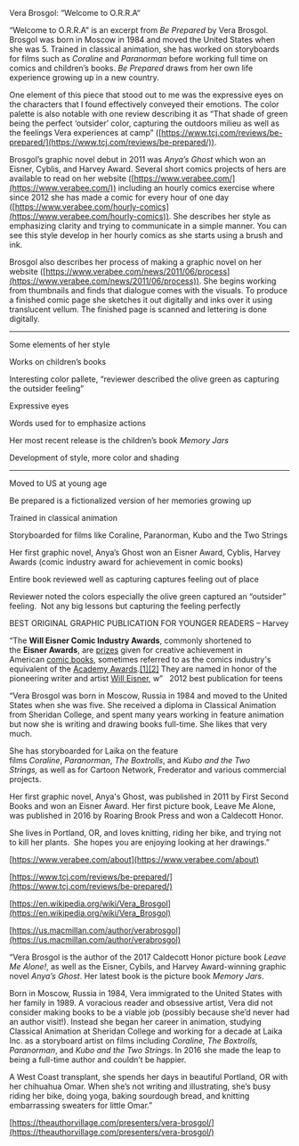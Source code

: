 Vera Brosgol: “Welcome to O.R.R.A“

“Welcome to O.R.R.A” is an excerpt from _Be Prepared_ by Vera Brosgol. Brosgol was born in Moscow in 1984 and moved the United States when she was 5. Trained in classical animation, she has worked on storyboards for films such as _Coraline_ and _Paranorman_ before working full time on comics and children’s books. _Be Prepared_ draws from her own life experience growing up in a new country.

One element of this piece that stood out to me was the expressive eyes on the characters that I found effectively conveyed their emotions. The color palette is also notable with one review describing it as “That shade of green being the perfect ‘outsider’ color, capturing the outdoors milieu as well as the feelings Vera experiences at camp” ([https://www.tcj.com/reviews/be-prepared/](https://www.tcj.com/reviews/be-prepared/)).

Brosgol’s graphic novel debut in 2011 was _Anya’s Ghost_ which won an Eisner, Cyblis, and Harvey Award. Several short comics projects of hers are available to read on her website ([https://www.verabee.com/](https://www.verabee.com/)) including an hourly comics exercise where since 2012 she has made a comic for every hour of one day ([https://www.verabee.com/hourly-comics](https://www.verabee.com/hourly-comics)). She describes her style as emphasizing clarity and trying to communicate in a simple manner. You can see this style develop in her hourly comics as she starts using a brush and ink.

Brosgol also describes her process of making a graphic novel on her website ([https://www.verabee.com/news/2011/06/process](https://www.verabee.com/news/2011/06/process)). She begins working from thumbnails and finds that dialogue comes with the visuals. To produce a finished comic page she sketches it out digitally and inks over it using translucent vellum. The finished page is scanned and lettering is done digitally.

  

  

  

  

---

  

  

Some elements of her style

Works on children’s books

Interesting color pallete, “reviewer described the olive green as capturing the outsider feeling”

Expressive eyes

Words used for to emphasize actions

Her most recent release is the children’s book _Memory Jars_

  

Development of style, more color and shading

---

  

  

Moved to US at young age

Be prepared is a fictionalized version of her memories growing up

Trained in classical animation

Storyboarded for films like Coraline, Paranorman, Kubo and the Two Strings

Her first graphic novel, Anya’s Ghost won an Eisner Award, Cyblis, Harvey Awards (comic industry award for achievement in comic books)

Entire book reviewed well as capturing captures feeling out of place

Reviewer noted the colors especially the olive green captured an “outsider” feeling.  Not any big lessons but capturing the feeling perfectly

BEST ORIGINAL GRAPHIC PUBLICATION FOR YOUNGER READERS – Harvey

“The **Will Eisner Comic Industry Awards**, commonly shortened to the **Eisner Awards**, are [prizes](https://en.wikipedia.org/wiki/List_of_Eisner_Award_winners) given for creative achievement in American [comic books](https://en.wikipedia.org/wiki/Comic_book), sometimes referred to as the comics industry's equivalent of the [Academy Awards](https://en.wikipedia.org/wiki/Academy_Awards).[[1]](https://en.wikipedia.org/wiki/Eisner_Awards\#cite_note-1)[[2]](https://en.wikipedia.org/wiki/Eisner_Awards#cite_note-2) They are named in honor of the pioneering writer and artist [Will Eisner](https://en.wikipedia.org/wiki/Will_Eisner), w”   2012 best publication for teens

“Vera Brosgol was born in Moscow, Russia in 1984 and moved to the United States when she was five. She received a diploma in Classical Animation from Sheridan College, and spent many years working in feature animation but now she is writing and drawing books full-time. She likes that very much.

She has storyboarded for Laika on the feature films _Coraline_, _Paranorman_, _The Boxtrolls_, and _Kubo and the Two Strings,_ as well as for Cartoon Network, Frederator and various commercial projects.

Her first graphic novel, Anya's Ghost, was published in 2011 by First Second Books and won an Eisner Award. Her first picture book, Leave Me Alone, was published in 2016 by Roaring Brook Press and won a Caldecott Honor.

She lives in Portland, OR, and loves knitting, riding her bike, and trying not to kill her plants.  She hopes you are enjoying looking at her drawings.”

[https://www.verabee.com/about](https://www.verabee.com/about)

[https://www.tcj.com/reviews/be-prepared/](https://www.tcj.com/reviews/be-prepared/)

[https://en.wikipedia.org/wiki/Vera_Brosgol](https://en.wikipedia.org/wiki/Vera_Brosgol)

[https://us.macmillan.com/author/verabrosgol](https://us.macmillan.com/author/verabrosgol)

“Vera Brosgol is the author of the 2017 Caldecott Honor picture book _Leave Me Alone!_, as well as the Eisner, Cybils, and Harvey Award-winning graphic novel _Anya’s Ghost_. Her latest book is the picture book _Memory Jars_.

Born in Moscow, Russia in 1984, Vera immigrated to the United States with her family in 1989. A voracious reader and obsessive artist, Vera did not consider making books to be a viable job (possibly because she’d never had an author visit!). Instead she began her career in animation, studying Classical Animation at Sheridan College and working for a decade at Laika Inc. as a storyboard artist on films including _Coraline, The Boxtrolls, Paranorman_, and _Kubo and the Two Strings_. In 2016 she made the leap to being a full-time author and couldn’t be happier.

A West Coast transplant, she spends her days in beautiful Portland, OR with her chihuahua Omar. When she’s not writing and illustrating, she’s busy riding her bike, doing yoga, baking sourdough bread, and knitting embarrassing sweaters for little Omar.”

[https://theauthorvillage.com/presenters/vera-brosgol/](https://theauthorvillage.com/presenters/vera-brosgol/)
